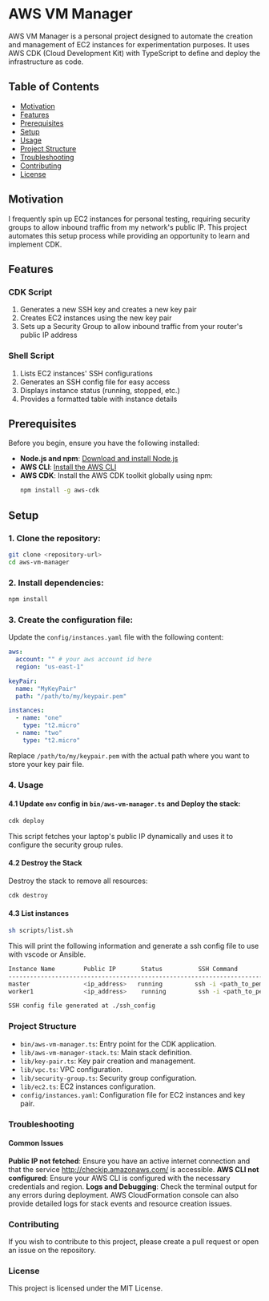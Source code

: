# AWS VM Manager

AWS VM Manager is a personal project designed to automate the creation and management of EC2 instances for experimentation purposes. It uses AWS CDK (Cloud Development Kit) with TypeScript to define and deploy the infrastructure as code.

## Table of Contents
- [Motivation](#motivation)
- [Features](#features)
- [Prerequisites](#prerequisites)
- [Setup](#setup)
- [Usage](#usage)
- [Project Structure](#project-structure)
- [Troubleshooting](#troubleshooting)
- [Contributing](#contributing)
- [License](#license)

## Motivation

I frequently spin up EC2 instances for personal testing, requiring security groups to allow inbound traffic from my network's public IP. This project automates this setup process while providing an opportunity to learn and implement CDK.

## Features

### CDK Script
1. Generates a new SSH key and creates a new key pair
2. Creates EC2 instances using the new key pair
3. Sets up a Security Group to allow inbound traffic from your router's public IP address

### Shell Script
1. Lists EC2 instances' SSH configurations
2. Generates an SSH config file for easy access
3. Displays instance status (running, stopped, etc.)
4. Provides a formatted table with instance details

## Prerequisites

Before you begin, ensure you have the following installed:
- **Node.js and npm**: [Download and install Node.js](https://nodejs.org/)
- **AWS CLI**: [Install the AWS CLI](https://docs.aws.amazon.com/cli/latest/userguide/install-cliv2.html)
- **AWS CDK**: Install the AWS CDK toolkit globally using npm:
  ```bash
  npm install -g aws-cdk
    ```

## Setup

### 1. Clone the repository:

```bash
git clone <repository-url>
cd aws-vm-manager
```
### 2. Install dependencies:

```bash
npm install
```

### 3. Create the configuration file:
Update the `config/instances.yaml` file with the following content:

```yaml
aws:
  account: "" # your aws account id here
  region: "us-east-1"

keyPair:
  name: "MyKeyPair"
  path: "/path/to/my/keypair.pem"

instances:
  - name: "one"
    type: "t2.micro"
  - name: "two"
    type: "t2.micro"
```
Replace `/path/to/my/keypair.pem` with the actual path where you want to store your key pair file.

### 4. Usage

#### 4.1 Update `env` config in `bin/aws-vm-manager.ts` and Deploy the stack:

```bash
cdk deploy
```
This script fetches your laptop's public IP dynamically and uses it to configure the security group rules.

#### 4.2 Destroy the Stack
Destroy the stack to remove all resources:
```bash
cdk destroy
```

#### 4.3 List instances
```bash
sh scripts/list.sh
```

This will print the following information and generate a ssh config file to use with vscode or Ansible.

```bash
Instance Name        Public IP       Status          SSH Command                                       
----------------------------------------------------------------------------------------------------
master               <ip_address>   running         ssh -i <path_to_pem_file> ubuntu@<ip_address>
worker1              <ip_address>    running         ssh -i <path_to_pem_file> ubuntu@<ip_address>

SSH config file generated at ./ssh_config

```
### Project Structure

- `bin/aws-vm-manager.ts`: Entry point for the CDK application.
- `lib/aws-vm-manager-stack.ts`: Main stack definition.
- `lib/key-pair.ts`: Key pair creation and management.
- `lib/vpc.ts`: VPC configuration.
- `lib/security-group.ts`: Security group configuration.
- `lib/ec2.ts`: EC2 instances configuration.
- `config/instances.yaml`: Configuration file for EC2 instances and key pair.

### Troubleshooting

#### Common Issues
**Public IP not fetched**: Ensure you have an active internet connection and that the service http://checkip.amazonaws.com/ is accessible.
**AWS CLI not configured**: Ensure your AWS CLI is configured with the necessary credentials and region.
**Logs and Debugging**: Check the terminal output for any errors during deployment. AWS CloudFormation console can also provide detailed logs for stack events and resource creation issues.

### Contributing

If you wish to contribute to this project, please create a pull request or open an issue on the repository.

### License

This project is licensed under the MIT License.